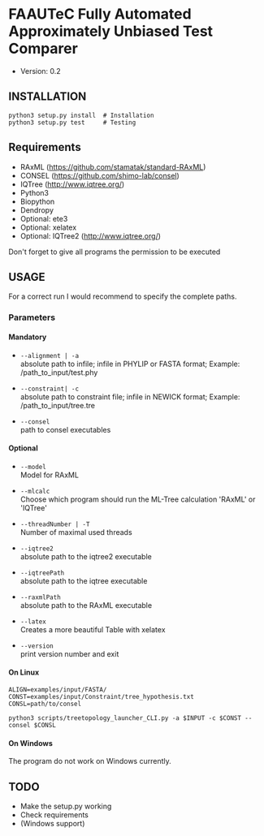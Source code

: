 # FAAUTeC Fully Automated Approximately Unbiased Test Comparer
* Version: 0.2

## INSTALLATION
```
python3 setup.py install  # Installation
python3 setup.py test     # Testing
```

## Requirements
* RAxML (https://github.com/stamatak/standard-RAxML)
* CONSEL (https://github.com/shimo-lab/consel)
* IQTree (http://www.iqtree.org/)
* Python3
* Biopython
* Dendropy
* Optional: ete3
* Optional: xelatex
* Optional: IQTree2 (http://www.iqtree.org/)

Don't forget to give all programs the permission to be executed

## USAGE
For a correct run I would recommend to specify the complete paths.

### Parameters
#### Mandatory
- `--alignment | -a`  
 absolute path to infile; infile in PHYLIP or FASTA format; Example: /path_to_input/test.phy

- `--constraint| -c`  
 absolute path to constraint file; infile in NEWICK format; Example: /path_to_input/tree.tre

- `--consel`  
  path to consel executables

#### Optional
- `--model`  
  Model for RAxML

- `--mlcalc`  
  Choose which program should run the ML-Tree calculation 'RAxML' or 'IQTree'

- `--threadNumber | -T`  
  Number of maximal used threads

- `--iqtree2`  
  absolute path to the iqtree2 executable

- `--iqtreePath`  
  absolute path to the iqtree executable

- `--raxmlPath`  
  absolute path to the RAxML executable

- `--latex`  
  Creates a more beautiful Table with xelatex

- `--version`  
  print version number and exit

#### On Linux
```
ALIGN=examples/input/FASTA/
CONST=examples/input/Constraint/tree_hypothesis.txt
CONSL=path/to/consel

python3 scripts/treetopology_launcher_CLI.py -a $INPUT -c $CONST --consel $CONSL
```

#### On Windows
The program do not work on Windows currently.

## TODO
* Make the setup.py working
* Check requirements
* (Windows support)
